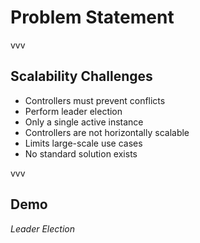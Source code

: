 # Problem Statement

<!-- .slide: data-background-color="#daeaf9" -->

vvv

## Scalability Challenges

- Controllers must prevent conflicts
- Perform leader election
- Only a single active instance
- Controllers are not horizontally scalable
- Limits large-scale use cases
- No standard solution exists

vvv

## Demo

<!-- .slide: data-background-color="#495057" -->

<em>Leader Election</em>
